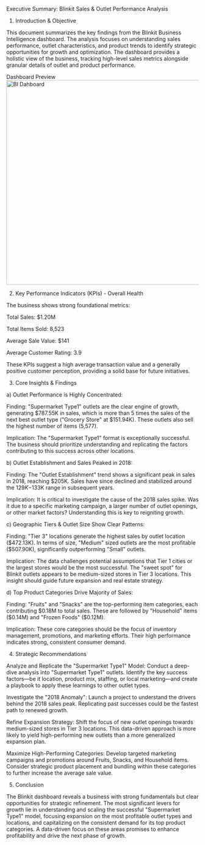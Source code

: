 Executive Summary: Blinkit Sales & Outlet Performance Analysis

1. Introduction & Objective

This document summarizes the key findings from the Blinkit Business Intelligence dashboard. The analysis focuses on understanding sales performance, outlet characteristics, and product trends to identify strategic opportunities for growth and optimization. The dashboard provides a holistic view of the business, tracking high-level sales metrics alongside granular details of outlet and product performance.

Dashboard Preview
<img width="968" height="535" alt="BI Dahboard" src="https://github.com/user-attachments/assets/00bdb541-bab8-497c-a39b-8959457f0ad6" />

2. Key Performance Indicators (KPIs) - Overall Health

The business shows strong foundational metrics:

Total Sales: $1.20M

Total Items Sold: 8,523

Average Sale Value: $141

Average Customer Rating: 3.9

These KPIs suggest a high average transaction value and a generally positive customer perception, providing a solid base for future initiatives.

3. Core Insights & Findings

a) Outlet Performance is Highly Concentrated:

Finding: "Supermarket Type1" outlets are the clear engine of growth, generating $787.55K in sales, which is more than 5 times the sales of the next best outlet type ("Grocery Store" at $151.94K). These outlets also sell the highest number of items (5,577).

Implication: The "Supermarket Type1" format is exceptionally successful. The business should prioritize understanding and replicating the factors contributing to this success across other locations.

b) Outlet Establishment and Sales Peaked in 2018:

Finding: The "Outlet Establishment" trend shows a significant peak in sales in 2018, reaching $205K. Sales have since declined and stabilized around the $129K-$133K range in subsequent years.

Implication: It is critical to investigate the cause of the 2018 sales spike. Was it due to a specific marketing campaign, a larger number of outlet openings, or other market factors? Understanding this is key to reigniting growth.

c) Geographic Tiers & Outlet Size Show Clear Patterns:

Finding: "Tier 3" locations generate the highest sales by outlet location ($472.13K). In terms of size, "Medium" sized outlets are the most profitable ($507.90K), significantly outperforming "Small" outlets.

Implication: The data challenges potential assumptions that Tier 1 cities or the largest stores would be the most successful. The "sweet spot" for Blinkit outlets appears to be medium-sized stores in Tier 3 locations. This insight should guide future expansion and real estate strategy.

d) Top Product Categories Drive Majority of Sales:

Finding: "Fruits" and "Snacks" are the top-performing item categories, each contributing $0.18M to total sales. These are followed by "Household" items ($0.14M) and "Frozen Foods" ($0.12M).

Implication: These core categories should be the focus of inventory management, promotions, and marketing efforts. Their high performance indicates strong, consistent consumer demand.

4. Strategic Recommendations

Analyze and Replicate the "Supermarket Type1" Model: Conduct a deep-dive analysis into "Supermarket Type1" outlets. Identify the key success factors—be it location, product mix, staffing, or local marketing—and create a playbook to apply these learnings to other outlet types.

Investigate the "2018 Anomaly": Launch a project to understand the drivers behind the 2018 sales peak. Replicating past successes could be the fastest path to renewed growth.

Refine Expansion Strategy: Shift the focus of new outlet openings towards medium-sized stores in Tier 3 locations. This data-driven approach is more likely to yield high-performing new outlets than a more generalized expansion plan.

Maximize High-Performing Categories: Develop targeted marketing campaigns and promotions around Fruits, Snacks, and Household items. Consider strategic product placement and bundling within these categories to further increase the average sale value.

5. Conclusion

The Blinkit dashboard reveals a business with strong fundamentals but clear opportunities for strategic refinement. The most significant levers for growth lie in understanding and scaling the successful "Supermarket Type1" model, focusing expansion on the most profitable outlet types and locations, and capitalizing on the consistent demand for its top product categories. A data-driven focus on these areas promises to enhance profitability and drive the next phase of growth.
